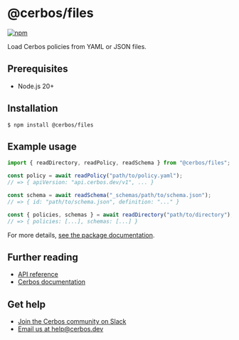 # @cerbos/files

[![npm](https://img.shields.io/npm/v/@cerbos/files?style=flat-square)](https://www.npmjs.com/package/@cerbos/files)

Load Cerbos policies from YAML or JSON files.

## Prerequisites

- Node.js 20+

## Installation

```console
$ npm install @cerbos/files
```

## Example usage

```typescript
import { readDirectory, readPolicy, readSchema } from "@cerbos/files";

const policy = await readPolicy("path/to/policy.yaml");
// => { apiVersion: "api.cerbos.dev/v1", ... }

const schema = await readSchema("_schemas/path/to/schema.json");
// => { id: "path/to/schema.json", definition: "..." }

const { policies, schemas } = await readDirectory("path/to/directory");
// => { policies: [...], schemas: [...] }
```

For more details, [see the package documentation](../../docs/files.md).

## Further reading

- [API reference](../../docs/files.md)
- [Cerbos documentation](https://docs.cerbos.dev)

## Get help

- [Join the Cerbos community on Slack](http://go.cerbos.io/slack)
- [Email us at help@cerbos.dev](mailto:help@cerbos.dev)
